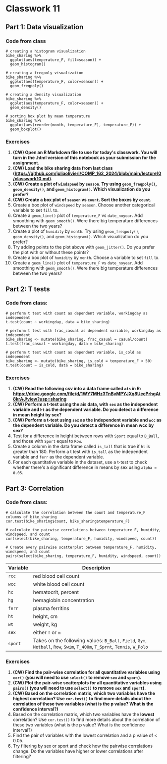 # Classwork 11

## Part 1: Data visualization

### Code from class
```
# creating a histogram visualization
bike_sharing %>%
  ggplot(aes(temperature_F, fill=season)) +
  geom_histogram()

# creating a freqpoly visualization
bike_sharing %>%
  ggplot(aes(temperature_F, color=season)) +
  geom_freqpoly()

# creating a density visualization
bike_sharing %>%
  ggplot(aes(temperature_F, color=season)) +
  geom_density()

# sorting box plot by mean temperature
bike_sharing %>%
  ggplot(aes(reorder(month, temperature_F), temperature_F)) +
  geom_boxplot()
```

### Exercises
1. **(CW) Open an R Markdown file to use for today's classwork. You will turn in the .html version of this notebook as your submission for the assignment.**
1. **(CW) Load the bike sharing data from last class (https://github.com/juliaolivieri/COMP_162_2024/blob/main/lecture10/classwork10.md).**
1. **(CW) Create a plot of `windspeed` by `season`. Try using `geom_freqpoly()`, `geom_density()`, and `geom_histogram()`. Which visualization do you prefer?**
1. **(CW) Create a box plot of `season` vs `count`. Sort the boxes by `count`.**
1. Create a box plot of `windspeed` by `season`. Choose another categorical variable to set `fill` to.
1. Create a `geom_line()` plot of `temperature_F` vs `date_noyear`. Add smoothing with `geom_smooth()`. Were there big temperature differences between the two years?
1. Create a plot of `humidity` by `month`. Try using `geom_freqpoly()`, `geom_density()`, and `geom_histogram()`. Which visualization do you prefer?
1. Try adding points to the plot above with `geom_jitter()`. Do you prefer the plot with or without these points?
1. Create a box plot of `humidity` by `month`. Choose a variable to set `fill` to.
1. Create a `geom_line()` plot of `temperature_F` vs `date_noyear`. Add smoothing with `geom_smooth()`. Were there big temperature differences between the two years?

## Part 2: T tests

### Code from class:
```
# perform t test with count as dependent variable, workingday as independent
t.test(count ~ workingday, data = bike_sharing)

# perform t test with frac_casual as dependent variable, workingday as independent
bike_sharing <- mutate(bike_sharing, frac_casual = casual/count)
t.test(frac_casual ~ workingday, data = bike_sharing)

# perform t test with count as dependent variable, is_cold as independent
bike_sharing <- mutate(bike_sharing, is_cold = temperature_F < 50)
t.test(count ~ is_cold, data = bike_sharing)
```

### Exercises
1. **(CW) Read the following csv into a data frame called `ais` in R: https://drive.google.com/file/d/1WY7MHz3TnBvMPYJXq8UecPrhgAt8krAJ/view?usp=sharing**
1. **(CW) Perform a t-test using the ais data, with `sex` as the independent variable and `ht` as the dependent variable. Do you detect a difference in mean height by sex?**
1. **(CW) Perform a t-test using `sex` as the independent variable and `wcc` as the dependent variable. Do you detect a difference in mean wcc by sex?**
1. Test for a difference in height between rows with `Sport` equal to `B_Ball`, and those with `Sport` equal to `Row`.
1. Create a column in the data frame called `is_tall` that is true if `ht` is greater than 180. Perform a t test with `is_tall` as the independent variable and `ferr` as the dependent variable.
1. For each quantitative variable in the dataset, use a t-test to check whether there's a significant difference in means by sex using `alpha = 0.05`.

## Part 3: Correlation

### Code from class:
```
# calculate the correlation between the count and temperature_F columns of bike_sharing
cor.test(bike_sharing$count, bike_sharing$temperature_F)

# calculate the pairwise correlations between temperature_F, humidity, windspeed, and count
cor(select(bike_sharing, temperature_F, humidity, windspeed, count))

# Create every pairwise scatterplot between temperature_F, humidity, windspeed, and count
pairs(select(bike_sharing, temperature_F, humidity, windspeed, count))
```

| Variable | Description |
| -- | -- |
| `rcc` | red blood cell count |
| `wcc` | white blood cell count |
| `hc` | hematocrit, percent |
| `hg` | hemaglobin concentration |
| `ferr` | plasma ferritins |
| `ht` | height, cm |
| `wt` | weight, kg|
| `sex` | either `f` or `m` |
| `sport` | Takes on the following values: `B_Ball`, `Field`, `Gym`, `Netball`, `Row`, `Swim`, `T_400m`, `T_Sprnt`, `Tennis`, `W_Polo`|

### Exercises
1. **(CW) Find the pair-wise correlation for all quantitative variables using `cor()` (you will need to use `select()` to remove `sex` and `sport`).**
1. **(CW) Plot the pair-wise scatterplots for all quantitative variables using `pairs()` (you will need to use `select()` to remove `sex` and `sport`).**
1. **(CW) Based on the correlation matrix, which two variables have the **highest** correlation? Use `cor.test()` to find more details about the correlation of these two variables (what is the p value? What is the confidence interval?)**
1. Based on the correlation matrix, which two variables have the **lowest** correlation? Use `cor.test()` to find more details about the correlation of these two variables (what is the p value? What is the confidence interval?)
1. Find the pair of variables with the lowest correlation and a p value of < 0.05.
1. Try filtering by sex or sport and check how the pairwise correlations change. Do the variables have higher or lower correlations after filtering?



